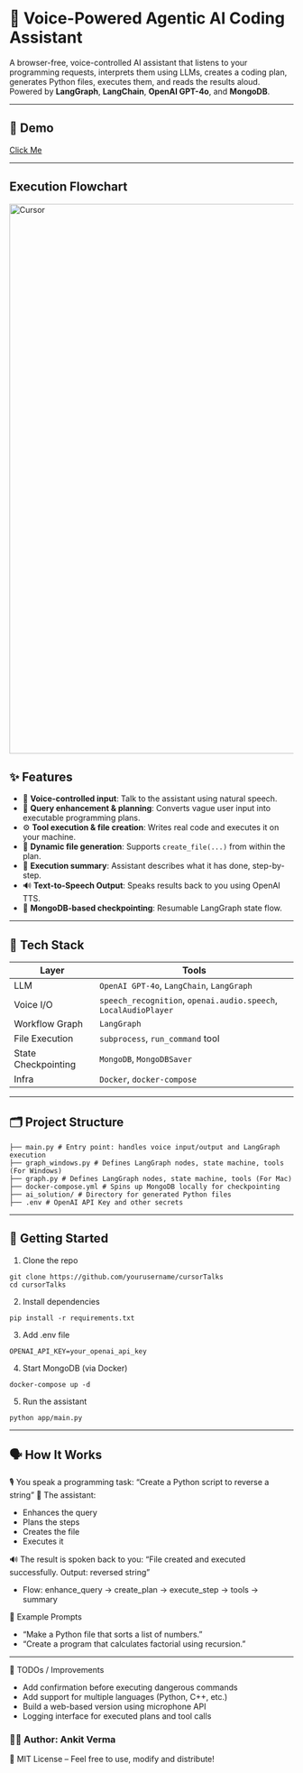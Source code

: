 # 🤖 Voice-Powered Agentic AI Coding Assistant

A browser-free, voice-controlled AI assistant that listens to your programming requests, interprets them using LLMs, creates a coding plan, generates Python files, executes them, and reads the results aloud. Powered by **LangGraph**, **LangChain**, **OpenAI GPT-4o**, and **MongoDB**.

---

## 🎥 Demo

[Click Me](https://www.linkedin.com/posts/ankitverma2405_ai-voiceai-langgraph-activity-7336432387381186560-EjWg?utm_source=share&utm_medium=member_desktop&rcm=ACoAAD71VEwBP7ZRSi8tg3UY6TvDQGDcwL9wlps)

---
## Execution Flowchart
<img width="2987" height="975" alt="Cursor" src="https://github.com/user-attachments/assets/5050843e-1621-4049-85b0-5eadbd7f512d" />


## ✨ Features
- 🎤 **Voice-controlled input**: Talk to the assistant using natural speech.
- 🧠 **Query enhancement & planning**: Converts vague user input into executable programming plans.
- ⚙️ **Tool execution & file creation**: Writes real code and executes it on your machine.
- 📁 **Dynamic file generation**: Supports `create_file(...)` from within the plan.
- 🧾 **Execution summary**: Assistant describes what it has done, step-by-step.
- 🔊 **Text-to-Speech Output**: Speaks results back to you using OpenAI TTS.
- 💾 **MongoDB-based checkpointing**: Resumable LangGraph state flow.
---

## 🧠 Tech Stack
| Layer | Tools |
|-------|-------|
| LLM | `OpenAI GPT-4o`, `LangChain`, `LangGraph` |
| Voice I/O | `speech_recognition`, `openai.audio.speech`, `LocalAudioPlayer` |
| Workflow Graph | `LangGraph` |
| File Execution | `subprocess`, `run_command` tool |
| State Checkpointing | `MongoDB`, `MongoDBSaver` |
| Infra | `Docker`, `docker-compose` |

---

## 🗂️ Project Structure
```
├── main.py # Entry point: handles voice input/output and LangGraph execution
├── graph_windows.py # Defines LangGraph nodes, state machine, tools (For Windows)
├── graph.py # Defines LangGraph nodes, state machine, tools (For Mac)
├── docker-compose.yml # Spins up MongoDB locally for checkpointing
├── ai_solution/ # Directory for generated Python files
├── .env # OpenAI API Key and other secrets
```
---

## 🚀 Getting Started

1. Clone the repo
```
git clone https://github.com/yourusername/cursorTalks
cd cursorTalks
```
2. Install dependencies
```
pip install -r requirements.txt
```
3. Add .env file
```
OPENAI_API_KEY=your_openai_api_key
```
4. Start MongoDB (via Docker)
```
docker-compose up -d
```
5. Run the assistant
```
python app/main.py
```
---
## 🗣️ How It Works
🎙️ You speak a programming task: “Create a Python script to reverse a string”
🧠 The assistant:
- Enhances the query
- Plans the steps
- Creates the file
- Executes it

🔊 The result is spoken back to you: “File created and executed successfully. Output: reversed string”

- Flow: enhance_query → create_plan → execute_step → tools → summary

🧪 Example Prompts
- “Make a Python file that sorts a list of numbers.”
- “Create a program that calculates factorial using recursion.”

---
📌 TODOs / Improvements
- Add confirmation before executing dangerous commands
- Add support for multiple languages (Python, C++, etc.)
- Build a web-based version using microphone API
- Logging interface for executed plans and tool calls

### 👨‍💻 Author: Ankit Verma
📄 MIT License – Feel free to use, modify and distribute!
